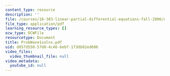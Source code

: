 ```yaml
---
content_type: resource
description: ''
file: /courses/18-303-linear-partial-differential-equations-fall-2006/d057d55057d04c466ebf173db02ed686_ProbWave1solns.pdf
file_type: application/pdf
learning_resource_types: []
ocw_type: OCWFile
resourcetype: Document
title: ProbWave1solns.pdf
uid: d057d550-57d0-4c46-6ebf-173db02ed686
video_files:
  video_thumbnail_file: null
video_metadata:
  youtube_id: null
---
```

